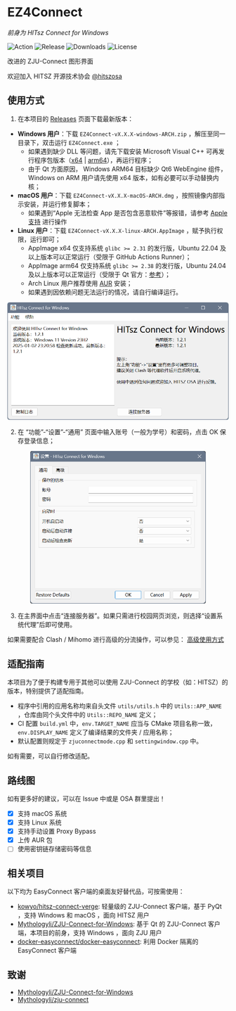 # EZ4Connect

*前身为 HITsz Connect for Windows*

![Action](https://github.com/PageChen04/EZ4Connect/actions/workflows/build.yml/badge.svg)
![Release](https://img.shields.io/github/v/release/PageChen04/EZ4Connect)
![Downloads](https://img.shields.io/github/downloads/PageChen04/EZ4Connect/total)
![License](https://img.shields.io/github/license/PageChen04/EZ4Connect)

改进的 ZJU-Connect 图形界面

欢迎加入 HITSZ 开源技术协会 [@hitszosa](https://github.com/hitszosa)

## 使用方式

1. 在本项目的 [Releases](https://github.com/PageChen04/EZ4Connect/releases) 页面下载最新版本：

- **Windows 用户**：下载 `EZ4Connect-vX.X.X-windows-ARCH.zip` ，解压至同一目录下，双击运行 `EZ4Connect.exe` ；
  - 如果遇到缺少 DLL 等问题，请先下载安装 Microsoft Visual C++ 可再发行程序包版本（[x64](https://aka.ms/vs/17/release/vc_redist.x64.exe) | [arm64](https://aka.ms/vs/17/release/vc_redist.arm64.exe)），再运行程序；
  - 由于 Qt 方面原因， Windows ARM64 目标缺少 Qt6 WebEngine 组件， Windows on ARM 用户请先使用 x64 版本，如有必要可以手动替换内核；
- **macOS 用户**：下载 `EZ4Connect-vX.X.X-macOS-ARCH.dmg` ，按照镜像内部指示安装，并运行修复脚本；
  - 如果遇到“Apple 无法检查 App 是否包含恶意软件”等报错，请参考 [Apple 支持](https://support.apple.com/zh-cn/guide/mac-help/mchleab3a043/mac) 进行操作
- **Linux 用户**：下载 `EZ4Connect-vX.X.X-linux-ARCH.AppImage` ，赋予执行权限，运行即可；
  - AppImage x64 仅支持系统 `glibc >= 2.31` 的发行版，Ubuntu 22.04 及以上版本可以正常运行（受限于 GitHub Actions Runner）；
  - AppImage arm64 仅支持系统 `glibc >= 2.38` 的发行版，Ubuntu 24.04 及以上版本可以正常运行（受限于 Qt 官方：[参考](https://doc.qt.io/qt-6/supported-platforms.html)）；
  - Arch Linux 用户推荐使用 [AUR](https://aur.archlinux.org/packages/ez4connect) 安装；
  - 如果遇到因依赖问题无法运行的情况，请自行编译运行。

<div align="center">
<img src="docs/main.png" width="600px">
</div>

2. 在 “功能”-“设置”-“通用” 页面中输入账号（一般为学号）和密码，点击 OK 保存登录信息；

<div align="center">
<img src="docs/config.png" width="400px">
</div>

3. 在主界面中点击“连接服务器”。如果只需进行校园网页浏览，则选择“设置系统代理”后即可使用。

如果需要配合 Clash / Mihomo 进行高级的分流操作，可以参见： [高级使用方式](docs/ADVANCED_USAGE.md)

## 适配指南

本项目为了便于构建专用于其他可以使用 ZJU-Connect 的学校（如：HITSZ）的版本，特别提供了适配指南。

- 程序中引用的应用名称均来自头文件 `utils/utils.h` 中的 `Utils::APP_NAME` ，仓库由同个头文件中的 `Utils::REPO_NAME` 定义；
- CI 配置 `build.yml` 中，`env.TARGET_NAME` 应当与 CMake 项目名称一致，`env.DISPLAY_NAME` 定义了编译结果的文件夹 / 应用名称；
- 默认配置则规定于 `zjuconnectmode.cpp` 和 `settingwindow.cpp` 中。

如有需要，可以自行修改适配。

## 路线图

如有更多好的建议，可以在 Issue 中或是 OSA 群里提出！

- [X] 支持 macOS 系统
- [X] 支持 Linux 系统
- [X] 支持手动设置 Proxy Bypass
- [X] 上传 AUR 包
- [ ] 使用密钥链存储密码等信息

## 相关项目

以下均为 EasyConnect 客户端的桌面友好替代品，可按需使用：

- [kowyo/hitsz-connect-verge](https://github.com/kowyo/hitsz-connect-verge): 轻量级的 ZJU-Connect 客户端，基于 PyQt ，支持 Windows 和 macOS ，面向 HITSZ 用户
- [Mythologyli/ZJU-Connect-for-Windows](https://github.com/Mythologyli/ZJU-Connect-for-Windows): 基于 Qt 的 ZJU-Connect 客户端，本项目的前身，支持 Windows ，面向 ZJU 用户
- [docker-easyconnect/docker-easyconnect](https://github.com/docker-easyconnect/docker-easyconnect): 利用 Docker 隔离的 EasyConnect 客户端

## 致谢

- [Mythologyli/ZJU-Connect-for-Windows](https://github.com/Mythologyli/ZJU-Connect-for-Windows)
- [Mythologyli/zju-connect](https://github.com/Mythologyli/zju-connect)
